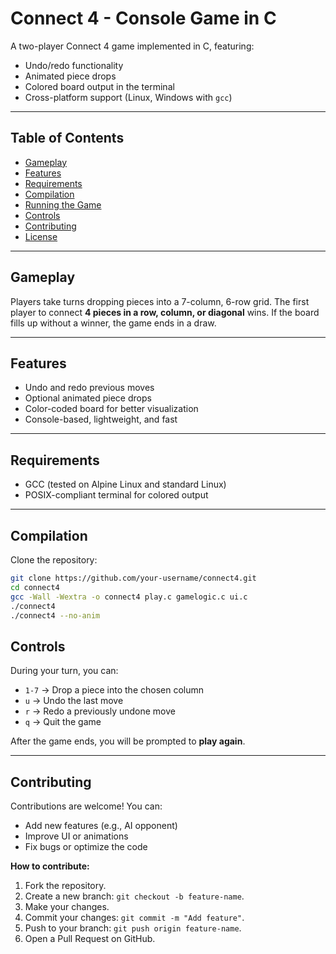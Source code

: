 # Connect 4 - Console Game in C

A two-player Connect 4 game implemented in C, featuring:

- Undo/redo functionality  
- Animated piece drops  
- Colored board output in the terminal  
- Cross-platform support (Linux, Windows with `gcc`)  

---

## Table of Contents

- [Gameplay](#gameplay)  
- [Features](#features)  
- [Requirements](#requirements)  
- [Compilation](#compilation)  
- [Running the Game](#running-the-game)  
- [Controls](#controls)  
- [Contributing](#contributing)  
- [License](#license)  

---

## Gameplay

Players take turns dropping pieces into a 7-column, 6-row grid. The first player to connect **4 pieces in a row, column, or diagonal** wins. If the board fills up without a winner, the game ends in a draw.

---

## Features

- Undo and redo previous moves  
- Optional animated piece drops  
- Color-coded board for better visualization  
- Console-based, lightweight, and fast  

---

## Requirements

- GCC (tested on Alpine Linux and standard Linux)  
- POSIX-compliant terminal for colored output  

---

## Compilation

Clone the repository:

```bash
git clone https://github.com/your-username/connect4.git
cd connect4
gcc -Wall -Wextra -o connect4 play.c gamelogic.c ui.c
./connect4
./connect4 --no-anim
```

## Controls

During your turn, you can:

- `1-7` → Drop a piece into the chosen column  
- `u` → Undo the last move  
- `r` → Redo a previously undone move  
- `q` → Quit the game  

After the game ends, you will be prompted to **play again**.

---

## Contributing

Contributions are welcome! You can:

- Add new features (e.g., AI opponent)  
- Improve UI or animations  
- Fix bugs or optimize the code  

**How to contribute:**

1. Fork the repository.  
2. Create a new branch: `git checkout -b feature-name`.  
3. Make your changes.  
4. Commit your changes: `git commit -m "Add feature"`.  
5. Push to your branch: `git push origin feature-name`.  
6. Open a Pull Request on GitHub.
